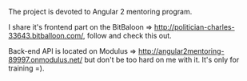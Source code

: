 
The project is devoted to Angular 2 mentoring program.

I share it's frontend part on the 
 BitBaloon => http://politician-charles-33643.bitballoon.com/, 
follow and check this out.

Back-end API is located on
 Modulus => http://angular2mentoring-89997.onmodulus.net/ 
but don't be too hard on me with it. It's only for training =). 